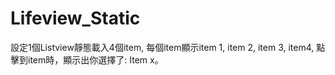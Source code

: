 # Lifeview_Static
 設定1個Listview靜態載入4個item, 每個item顯示item 1, item 2, item 3, item4,  點擊到item時，顯示出你選擇了: Item x。
